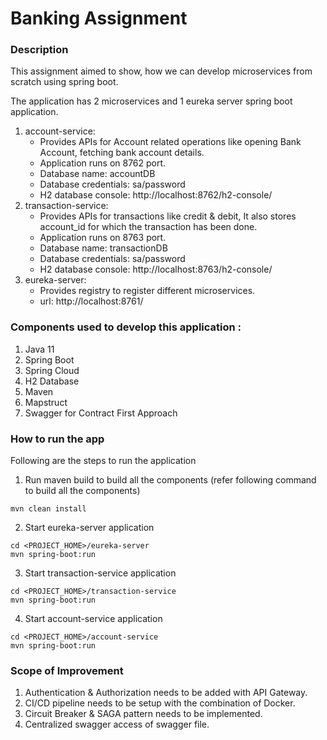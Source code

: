 # Banking Assignment

### Description

This assignment aimed to show, how we can develop microservices from scratch using spring boot.

The application has 2 microservices and 1 eureka server spring boot application.

1. account-service:
   - Provides APIs for Account related operations like opening Bank Account, fetching bank account details.
   - Application runs on 8762 port.
   - Database name: accountDB
   - Database credentials: sa/password
   - H2 database console: http://localhost:8762/h2-console/
2. transaction-service: 
   - Provides APIs for transactions like credit & debit, It also stores account_id for which the transaction has been done.
   - Application runs on 8763 port.
   - Database name: transactionDB
   - Database credentials: sa/password
   - H2 database console: http://localhost:8763/h2-console/
3. eureka-server: 
   - Provides registry to register different microservices.
   - url: http://localhost:8761/

### Components used to develop this application :

1. Java 11
2. Spring Boot
3. Spring Cloud
4. H2 Database
5. Maven
6. Mapstruct
7. Swagger for Contract First Approach

### How to run the app

Following are the steps to run the application

1. Run maven build to build all the components (refer following command to build all the components)
```
mvn clean install
```

2. Start eureka-server application
```
cd <PROJECT_HOME>/eureka-server
mvn spring-boot:run
```

3. Start transaction-service application
```
cd <PROJECT_HOME>/transaction-service
mvn spring-boot:run
```

4. Start account-service application
```
cd <PROJECT_HOME>/account-service
mvn spring-boot:run
```

### Scope of Improvement

1. Authentication & Authorization needs to be added with API Gateway.
2. CI/CD pipeline needs to be setup with the combination of Docker.
3. Circuit Breaker & SAGA pattern needs to be implemented.
4. Centralized swagger access of swagger file.
